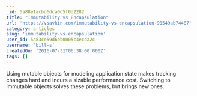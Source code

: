 ```yaml
---
_id: 5a88e1acbd6dca0d5f0d2282
title: "Immutability vs Encapsulation"
url: 'https://vsavkin.com/immutability-vs-encapsulation-90549ab74487'
category: articles
slug: 'immutability-vs-encapsulation'
user_id: 5a83ce59d6eb0005c4ecda2c
username: 'bill-s'
createdOn: '2016-07-31T06:38:00.000Z'
tags: []
---
```


Using mutable objects for modeling application state makes tracking changes hard and incurs a sizable performance cost. Switching to immutable objects solves these problems, but brings new ones.
